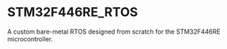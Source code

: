 # STM32F446RE_RTOS
A custom bare-metal RTOS designed from scratch for the STM32F446RE microcontroller.
